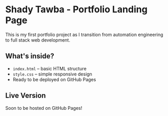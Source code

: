 # Shady Tawba - Portfolio Landing Page

This is my first portfolio project as I transition from automation engineering to full stack web development.

## What's inside?
- `index.html` – basic HTML structure
- `style.css` – simple responsive design
- Ready to be deployed on GitHub Pages

## Live Version
Soon to be hosted on GitHub Pages!